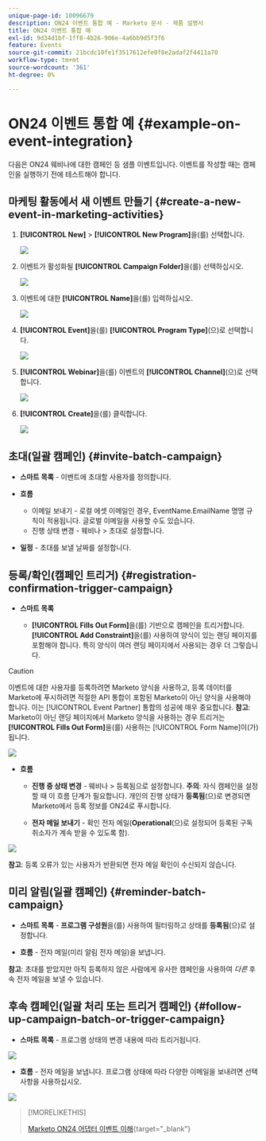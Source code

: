 ```yaml
---
unique-page-id: 10096679
description: ON24 이벤트 통합 예 - Marketo 문서 - 제품 설명서
title: ON24 이벤트 통합 예
exl-id: 9d34d1bf-1ff8-4b26-906e-4a6bb9d5f3f6
feature: Events
source-git-commit: 21bcdc10fe1f3517612efe0f8e2adaf2f4411a70
workflow-type: tm+mt
source-wordcount: '361'
ht-degree: 0%

---
```


# ON24 이벤트 통합 예 {#example-on-event-integration}

다음은 ON24 웨비나에 대한 캠페인 등 샘플 이벤트입니다. 이벤트를 작성할 때는 캠페인을 실행하기 전에 테스트해야 합니다.

## 마케팅 활동에서 새 이벤트 만들기 {#create-a-new-event-in-marketing-activities}

1. **[!UICONTROL New]** > **[!UICONTROL New Program]**&#x200B;을(를) 선택합니다.

   ![](assets/image2015-12-22-15-3a35-3a15.png)

1. 이벤트가 활성화될 **[!UICONTROL Campaign Folder]**&#x200B;을(를) 선택하십시오.

   ![](assets/image2015-12-22-15-3a39-3a51.png)

1. 이벤트에 대한 **[!UICONTROL Name]**&#x200B;을(를) 입력하십시오.

   ![](assets/image2015-12-22-15-3a43-3a4.png)

1. **[!UICONTROL Event]**&#x200B;을(를) **[!UICONTROL Program Type]**(으)로 선택합니다.

   ![](assets/image2015-12-22-15-3a44-3a41.png)

1. **[!UICONTROL Webinar]**&#x200B;을(를) 이벤트의 **[!UICONTROL Channel]**(으)로 선택합니다.

   ![](assets/image2015-12-22-15-3a46-3a34.png)

1. **[!UICONTROL Create]**&#x200B;을(를) 클릭합니다.

   ![](assets/image2015-12-22-15-3a48-3a20.png)

## 초대(일괄 캠페인)  {#invite-batch-campaign}

* **스마트 목록** - 이벤트에 초대할 사용자를 정의합니다.
* **흐름**

   * 이메일 보내기 - 로컬 에셋 이메일인 경우, EventName.EmailName 명명 규칙이 적용됩니다. 글로벌 이메일을 사용할 수도 있습니다.
   * 진행 상태 변경 - 웨비나 > 초대로 설정합니다.

* **일정** - 초대를 보낼 날짜를 설정합니다.

## 등록/확인(캠페인 트리거) {#registration-confirmation-trigger-campaign}

* **스마트 목록**

   * **[!UICONTROL Fills Out Form]**&#x200B;을(를) 기반으로 캠페인을 트리거합니다. **[!UICONTROL Add Constraint]**&#x200B;을(를) 사용하여 양식이 있는 랜딩 페이지를 포함해야 합니다. 특히 양식이 여러 랜딩 페이지에서 사용되는 경우 더 그렇습니다.

>[!CAUTION]
>
>이벤트에 대한 사용자를 등록하려면 Marketo 양식을 사용하고, 등록 데이터를 Marketo에 푸시하려면 적절한 API 통합이 포함된 Marketo이 아닌 양식을 사용해야 합니다. 이는 [!UICONTROL Event Partner] 통합의 성공에 매우 중요합니다. **참고**: Marketo이 아닌 랜딩 페이지에서 Marketo 양식을 사용하는 경우 트리거는 **[!UICONTROL Fills Out Form]**&#x200B;을(를) 사용하는 [!UICONTROL Form Name]이(가) 됩니다.

![](assets/image2015-12-22-15-3a50-3a22.png)

* **흐름**

   * **진행 중 상태 변경** - 웨비나 > 등록됨으로 설정합니다. **주의**: 자식 캠페인을 설정할 때 이 흐름 단계가 필요합니다. 개인의 진행 상태가 **등록됨**(으)로 변경되면 Marketo에서 등록 정보를 ON24로 푸시합니다.

   * **전자 메일 보내기** - 확인 전자 메일(**Operational**(으)로 설정되어 등록된 구독 취소자가 계속 받을 수 있도록 함).

![](assets/image2015-12-22-15-3a52-3a9.png)

**참고**: 등록 오류가 있는 사용자가 반환되면 전자 메일 확인이 수신되지 않습니다.

## 미리 알림(일괄 캠페인) {#reminder-batch-campaign}

* **스마트 목록** - **프로그램 구성원**&#x200B;을(를) 사용하여 필터링하고 상태를 **등록됨**(으)로 설정합니다.

* **흐름** - 전자 메일(미리 알림 전자 메일)을 보냅니다.

**참고**: 초대를 받았지만 아직 등록하지 않은 사람에게 유사한 캠페인을 사용하여 *다른* 후속 전자 메일을 보낼 수 있습니다.

## 후속 캠페인(일괄 처리 또는 트리거 캠페인) {#follow-up-campaign-batch-or-trigger-campaign}

* **스마트 목록** - 프로그램 상태의 변경 내용에 따라 트리거됩니다.

![](assets/image2015-12-22-15-3a57-3a25.png)

* **흐름** - 전자 메일을 보냅니다. 프로그램 상태에 따라 다양한 이메일을 보내려면 선택 사항을 사용하십시오.

![](assets/ten.png)

>[!MORELIKETHIS]
>
>[Marketo ON24 어댑터 이벤트 이해](/help/marketo/product-docs/demand-generation/events/create-an-event/create-an-event-with-the-marketo-on24-adapter/understanding-marketo-on24-adapter-events.md){target="_blank"}
